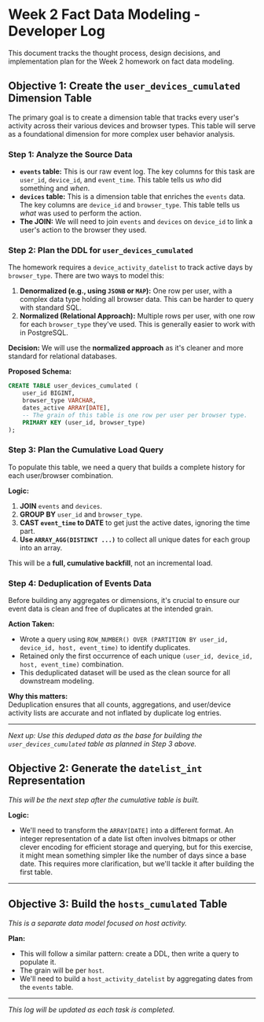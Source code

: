 # Week 2 Fact Data Modeling - Developer Log

This document tracks the thought process, design decisions, and implementation plan for the Week 2 homework on fact data modeling.

## Objective 1: Create the `user_devices_cumulated` Dimension Table

The primary goal is to create a dimension table that tracks every user's activity across their various devices and browser types. This table will serve as a foundational dimension for more complex user behavior analysis.

### Step 1: Analyze the Source Data

-   **`events` table:** This is our raw event log. The key columns for this task are `user_id`, `device_id`, and `event_time`. This table tells us *who* did something and *when*.
-   **`devices` table:** This is a dimension table that enriches the `events` data. The key columns are `device_id` and `browser_type`. This table tells us *what* was used to perform the action.
-   **The JOIN:** We will need to join `events` and `devices` on `device_id` to link a user's action to the browser they used.

### Step 2: Plan the DDL for `user_devices_cumulated`

The homework requires a `device_activity_datelist` to track active days by `browser_type`. There are two ways to model this:

1.  **Denormalized (e.g., using `JSONB` or `MAP`):** One row per user, with a complex data type holding all browser data. This can be harder to query with standard SQL.
2.  **Normalized (Relational Approach):** Multiple rows per user, with one row for each `browser_type` they've used. This is generally easier to work with in PostgreSQL.

**Decision:** We will use the **normalized approach** as it's cleaner and more standard for relational databases.

**Proposed Schema:**
```sql
CREATE TABLE user_devices_cumulated (
    user_id BIGINT,
    browser_type VARCHAR,
    dates_active ARRAY[DATE],
    -- The grain of this table is one row per user per browser type.
    PRIMARY KEY (user_id, browser_type)
);
```

### Step 3: Plan the Cumulative Load Query

To populate this table, we need a query that builds a complete history for each user/browser combination.

**Logic:**
1.  **JOIN** `events` and `devices`.
2.  **GROUP BY** `user_id` and `browser_type`.
3.  **CAST `event_time` to DATE** to get just the active dates, ignoring the time part.
4.  **Use `ARRAY_AGG(DISTINCT ...)`** to collect all unique dates for each group into an array.

This will be a **full, cumulative backfill**, not an incremental load.

### Step 4: Deduplication of Events Data

Before building any aggregates or dimensions, it's crucial to ensure our event data is clean and free of duplicates at the intended grain.

**Action Taken:**
- Wrote a query using `ROW_NUMBER() OVER (PARTITION BY user_id, device_id, host, event_time)` to identify duplicates.
- Retained only the first occurrence of each unique `(user_id, device_id, host, event_time)` combination.
- This deduplicated dataset will be used as the clean source for all downstream modeling.

**Why this matters:**  
Deduplication ensures that all counts, aggregations, and user/device activity lists are accurate and not inflated by duplicate log entries.

---

*Next up: Use this deduped data as the base for building the `user_devices_cumulated` table as planned in Step 3 above.*

## Objective 2: Generate the `datelist_int` Representation

*This will be the next step after the cumulative table is built.*

**Logic:**
- We'll need to transform the `ARRAY[DATE]` into a different format. An integer representation of a date list often involves bitmaps or other clever encoding for efficient storage and querying, but for this exercise, it might mean something simpler like the number of days since a base date. This requires more clarification, but we'll tackle it after building the first table.

---

## Objective 3: Build the `hosts_cumulated` Table

*This is a separate data model focused on host activity.*

**Plan:**
- This will follow a similar pattern: create a DDL, then write a query to populate it.
- The grain will be per `host`.
- We'll need to build a `host_activity_datelist` by aggregating dates from the `events` table.

---
*This log will be updated as each task is completed.*
